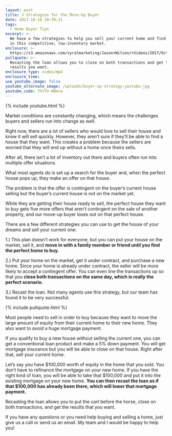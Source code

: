 ```yaml
---
layout: post
title: 3 Strategies for the Move-Up Buyer
date: 2017-10-18 10:39:21
tags:
  - Home Buyer Tips
excerpt: >-
  We have a few strategies to help you sell your current home and find a new one
  in this competitive, low-inventory market.
enclosure: >-
  https://s3.amazonaws.com/vyralmarketing/Jason+Wilson/+Videos/2017/October/Woodstock%252C+GA+Real+Estate+Agent-+3+Strategies+for+the+Move-Up+Buyer.mp4
pullquote: >-
  Recasting the loan allows you to close on both transactions and get the
  results you want.
enclosure_type: video/mp4
enclosure_time:
use_youtube_image: false
youtube_alternate_image: /uploads/buyer-up-strategy-youtube.jpg
youtube_code: 7htYV-00mrw
---
```



{% include youtube.html %}

Market conditions are constantly changing, which means the challenges buyers and sellers run into change as well.

Right now, there are a lot of sellers who would love to sell their house and know it will sell quickly. However, they aren’t sure if they’ll be able to find a house that they want. This creates a problem because the sellers are worried that they will end up without a home once theirs sells.

After all, there isn’t a lot of inventory out there and buyers often run into multiple offer situations.&nbsp;

What most agents do is set up a search for the buyer and, when the perfect house pops up, they make an offer on that house.&nbsp;

The problem is that the offer is contingent on the buyer’s current house selling but the buyer’s current house is not on the market yet.&nbsp;

While they are getting their house ready to sell, the perfect house they want to buy gets five more offers that aren’t contingent on the sale of another property, and our move-up buyer loses out on that perfect house.&nbsp;

There are a few different strategies you can use to get the house of your dreams and sell your current one:&nbsp;

1.) This plan doesn’t work for everyone, but you can put your house on the market, sell it, and **move in with a family member or friend until you find the perfect home to buy.**

2.) Put your home on the market, get it under contract, and purchase a new home. Since your home is already under contract, the seller will be more likely to accept a contingent offer. You can even line the transactions up so that you **close both transactions on the same day, which is really the perfect scenario.&nbsp;**

3.) Recast the loan. Not many agents use this strategy, but our team has found it to be very successful.&nbsp;

{% include pullquote.html %}

Most people need to sell in order to buy because they want to move the large amount of equity from their current home to their new home. They also want to avoid a huge mortgage payment.&nbsp;

If you qualify to buy a new house without selling the current one, you can get a conventional loan product and make a 5% down payment. You will get mortgage insurance but you will be able to close on that house. Right after that, sell your current home.&nbsp;

Let’s say you have $100,000 worth of equity in the home that you sold. You don’t have to refinance the mortgage on your new home. If you have the right kind of loan, you will be able to take that $100,000 and put it into the existing mortgage on your new home. **You can then recast the loan as if that $100,000 has already been there, which will lower that mortgage payment.**

Recasting the loan allows you to put the cart before the horse, close on both transactions, and get the results that you want.&nbsp;

If you have any questions or you need help buying and selling a home, just give us a call or send us an email. My team and I would be happy to help you!